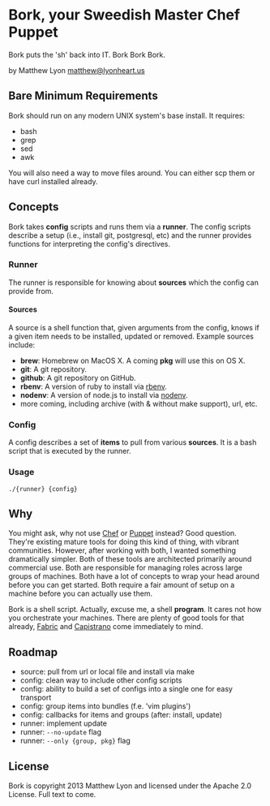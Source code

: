 # Bork, your Sweedish Master Chef Puppet

Bork puts the 'sh' back into IT. Bork Bork Bork.

by Matthew Lyon <matthew@lyonheart.us>

## Bare Minimum Requirements

Bork should run on any modern UNIX system's base install. It requires:

- bash
- grep
- sed
- awk

You will also need a way to move files around. You can either scp them or have
curl installed already.

## Concepts

Bork takes **config** scripts and runs them via a **runner**. The config scripts
describe a setup (i.e., install git, postgresql, etc) and the runner provides
functions for interpreting the config's directives.

### Runner

The runner is responsible for knowing about **sources** which the config can
provide from.

#### Sources

A source is a shell function that, given arguments from the config, knows if
a given item needs to be installed, updated or removed. Example sources include:

- **brew**: Homebrew on MacOS X. A coming **pkg** will use this on OS X.
- **git**: A git repository.
- **github**: A git repository on GitHub.
- **rbenv**: A version of ruby to install via [rbenv][].
- **nodenv**: A version of node.js to install via [nodenv][].
- more coming, including archive (with & without make support), url, etc.

### Config

A config describes a set of **items** to pull from various **sources**. It is
a bash script that is executed by the runner.

### Usage

    ./{runner} {config}

## Why

You might ask, why not use [Chef][] or [Puppet][] instead? Good question.
They're existing mature tools for doing this kind of thing, with vibrant
communities. However, after working with both, I wanted something dramatically
simpler. Both of these tools are architected primarily around commercial use.
Both are responsible for managing roles across large groups of machines. Both
have a lot of concepts to wrap your head around before you can get started. Both
require a fair amount of setup on a machine before you can actually use them.

Bork is a shell script. Actually, excuse me, a shell **program**. It cares not
how you orchestrate your machines. There are plenty of good tools for that
already, [Fabric][] and [Capistrano][] come immediately to mind.

## Roadmap

- source: pull from url or local file and install via make
- config: clean way to include other config scripts
- config: ability to build a set of configs into a single one for easy transport
- config: group items into bundles (f.e. 'vim plugins')
- config: callbacks for items and groups (after: install, update)
- runner: implement update
- runner: `--no-update` flag
- runner: `--only {group, pkg}` flag

## License

Bork is copyright 2013 Matthew Lyon and licensed under the Apache 2.0 License.
Full text to come.

[rbenv]: https://github.com/sstephenson/rbenv
[nodenv]: https://github.com/OiNutter/nodenv
[Chef]: http://www.opscode.com/chef/
[Puppet]: http://puppetlabs.com/
[Fabric]: http://docs.fabfile.org/
[Capistrano]: http://capistranorb.com/
